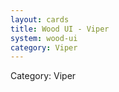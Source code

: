 ```yaml
---
layout: cards
title: Wood UI - Viper
system: wood-ui
category: Viper
---
```

<div class="alert alert-secondary mb-4"><span class="i18n innerHTML-category">Category: </span><span class="i18n innerHTML-cat-Viper">Viper</span></div>
